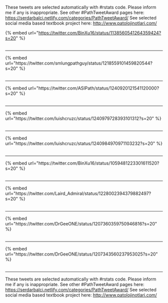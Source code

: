 

These tweets are selected automatically with #rstats code. Please inform me if any is inappropriate.
See other #PathTweetAward pages here: https://serdarbalci.netlify.com/categories/PathTweetAward/ 
See selected social media based textbook project here: http://www.patolojinotlari.com/

{% embed url="https://twitter.com/BinXu16/status/1138560541264359424?s=20" %}<br>
<br>
<hr>
{% embed url="https://twitter.com/smlungpathguy/status/1218559101459820544?s=20" %}<br>
<br>
<hr>
{% embed url="https://twitter.com/ASIPath/status/1240920121541120000?s=20" %}<br>
<br>
<hr>
{% embed url="https://twitter.com/luishcruzc/status/1240979728393101312?s=20" %}<br>
<br>
<hr>
{% embed url="https://twitter.com/luishcruzc/status/1240984970971103232?s=20" %}<br>
<br>
<hr>
{% embed url="https://twitter.com/BinXu16/status/1059481223301611520?s=20" %}<br>
<br>
<hr>
{% embed url="https://twitter.com/Laird_Admiral/status/1228002394379882497?s=20" %}<br>
<br>
<hr>
{% embed url="https://twitter.com/DrGeeONE/status/1207360359750946816?s=20" %}<br>
<br>
<hr>
{% embed url="https://twitter.com/DrGeeONE/status/1207343560237953025?s=20" %}<br>
<br>
<hr>


These tweets are selected automatically with #rstats code. Please inform me if any is inappropriate.
See other #PathTweetAward pages here: https://serdarbalci.netlify.com/categories/PathTweetAward/ 
See selected social media based textbook project here: http://www.patolojinotlari.com/
